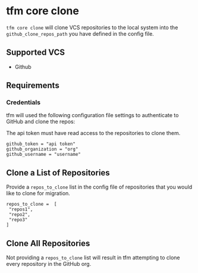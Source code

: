 # tfm core clone

`tfm core clone` will clone VCS repositories to the local system into the `github_clone_repos_path` you have defined in the config file.

## Supported VCS

- Github

## Requirements

### Credentials

tfm will used the following configuration file settings to authenticate to GitHub and clone the repos:

The api token must have read access to the repositories to clone them.

```
github_token = "api token"
github_organization = "org"
github_username = "username"
```

## Clone a List of Repositories

Provide a `repos_to_clone` list in the config file of repositories that you would like to clone for migration.

```hcl
repos_to_clone =  [
 "repos1",
 "repo2",
 "repo3"
]
```

## Clone All Repositories


Not providing a `repos_to_clone` list will result in tfm attempting to clone every repository in the GitHub org.

